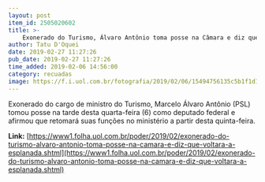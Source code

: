 ```yaml
---
layout: post
item_id: 2505020602
title: >-
    Exonerado do Turismo, Álvaro Antônio toma posse na Câmara e diz que voltará à Esplanada
author: Tatu D'Oquei
date: 2019-02-27 11:27:26
pub_date: 2019-02-27 11:27:26
time_added: 2019-02-06 14:56:00
category: recuadas
image: https://f.i.uol.com.br/fotografia/2019/02/06/15494756135c5b1f1d1e7e7_1549475613_3x2_rt.jpg
---
```


Exonerado do cargo de ministro do Turismo, Marcelo Álvaro Antônio (PSL) tomou posse na tarde desta quarta-feira (6) como deputado federal e afirmou que retomará suas funções no ministério a partir desta quinta-feira.

**Link:** [https://www1.folha.uol.com.br/poder/2019/02/exonerado-do-turismo-alvaro-antonio-toma-posse-na-camara-e-diz-que-voltara-a-esplanada.shtml](https://www1.folha.uol.com.br/poder/2019/02/exonerado-do-turismo-alvaro-antonio-toma-posse-na-camara-e-diz-que-voltara-a-esplanada.shtml)

